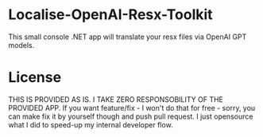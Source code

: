 # Localise-OpenAI-Resx-Toolkit
This small console .NET app will translate your resx files via OpenAI GPT models.

# License
THIS IS PROVIDED AS IS. I TAKE ZERO RESPONSOBILITY OF THE PROVIDED APP. If you want feature/fix - I won't do that for free - sorry, you can make fix it by yourself though and push pull request.
I just opensource what I did to speed-up my internal developer flow.
